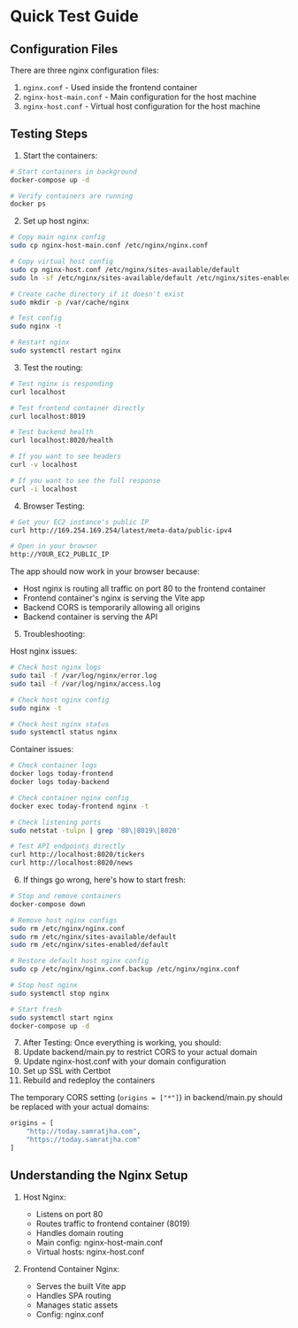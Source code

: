 # Quick Test Guide

## Configuration Files

There are three nginx configuration files:
1. `nginx.conf` - Used inside the frontend container
2. `nginx-host-main.conf` - Main configuration for the host machine
3. `nginx-host.conf` - Virtual host configuration for the host machine

## Testing Steps

1. Start the containers:
```bash
# Start containers in background
docker-compose up -d

# Verify containers are running
docker ps
```

2. Set up host nginx:
```bash
# Copy main nginx config
sudo cp nginx-host-main.conf /etc/nginx/nginx.conf

# Copy virtual host config
sudo cp nginx-host.conf /etc/nginx/sites-available/default
sudo ln -sf /etc/nginx/sites-available/default /etc/nginx/sites-enabled/default

# Create cache directory if it doesn't exist
sudo mkdir -p /var/cache/nginx

# Test config
sudo nginx -t

# Restart nginx
sudo systemctl restart nginx
```

3. Test the routing:
```bash
# Test nginx is responding
curl localhost

# Test frontend container directly
curl localhost:8019

# Test backend health
curl localhost:8020/health

# If you want to see headers
curl -v localhost

# If you want to see the full response
curl -i localhost
```

4. Browser Testing:
```bash
# Get your EC2 instance's public IP
curl http://169.254.169.254/latest/meta-data/public-ipv4

# Open in your browser
http://YOUR_EC2_PUBLIC_IP
```

The app should now work in your browser because:
- Host nginx is routing all traffic on port 80 to the frontend container
- Frontend container's nginx is serving the Vite app
- Backend CORS is temporarily allowing all origins
- Backend container is serving the API

5. Troubleshooting:

Host nginx issues:
```bash
# Check host nginx logs
sudo tail -f /var/log/nginx/error.log
sudo tail -f /var/log/nginx/access.log

# Check host nginx config
sudo nginx -t

# Check host nginx status
sudo systemctl status nginx
```

Container issues:
```bash
# Check container logs
docker logs today-frontend
docker logs today-backend

# Check container nginx config
docker exec today-frontend nginx -t

# Check listening ports
sudo netstat -tulpn | grep '80\|8019\|8020'

# Test API endpoints directly
curl http://localhost:8020/tickers
curl http://localhost:8020/news
```

6. If things go wrong, here's how to start fresh:
```bash
# Stop and remove containers
docker-compose down

# Remove host nginx configs
sudo rm /etc/nginx/nginx.conf
sudo rm /etc/nginx/sites-available/default
sudo rm /etc/nginx/sites-enabled/default

# Restore default host nginx config
sudo cp /etc/nginx/nginx.conf.backup /etc/nginx/nginx.conf

# Stop host nginx
sudo systemctl stop nginx

# Start fresh
sudo systemctl start nginx
docker-compose up -d
```

7. After Testing:
Once everything is working, you should:
1. Update backend/main.py to restrict CORS to your actual domain
2. Update nginx-host.conf with your domain configuration
3. Set up SSL with Certbot
4. Rebuild and redeploy the containers

The temporary CORS setting (`origins = ["*"]`) in backend/main.py should be replaced with your actual domains:
```python
origins = [
    "http://today.samratjha.com",
    "https://today.samratjha.com"
]
```

## Understanding the Nginx Setup

1. Host Nginx:
   - Listens on port 80
   - Routes traffic to frontend container (8019)
   - Handles domain routing
   - Main config: nginx-host-main.conf
   - Virtual hosts: nginx-host.conf

2. Frontend Container Nginx:
   - Serves the built Vite app
   - Handles SPA routing
   - Manages static assets
   - Config: nginx.conf
